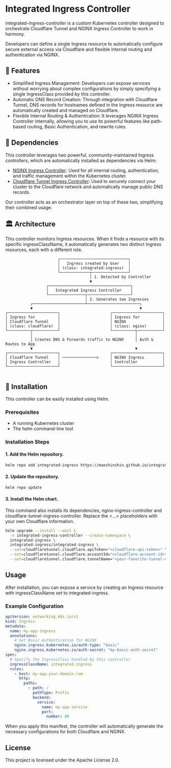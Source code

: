 # Integrated Ingress Controller

integrated-ingress-controller is a custom Kubernetes controller designed to orchestrate Cloudflare Tunnel and NGINX Ingress Controller to work in harmony.

Developers can define a single Ingress resource to automatically configure secure external access via Cloudflare and flexible internal routing and authentication via NGINX.

## 🌟 Features

- Simplified Ingress Management: Developers can expose services without worrying about complex configurations by simply specifying a single IngressClass provided by this controller.
- Automatic DNS Record Creation: Through integration with Cloudflare Tunnel, DNS records for hostnames defined in the Ingress resource are automatically created and managed on Cloudflare.
- Flexible Internal Routing & Authentication: It leverages NGINX Ingress Controller internally, allowing you to use its powerful features like path-based routing, Basic Authentication, and rewrite rules.

## 🔗 Dependencies

This controller leverages two powerful, community-maintained Ingress controllers, which are automatically installed as dependencies via Helm:

- [NGINX Ingress Controller](https://github.com/kubernetes/ingress-nginx): Used for all internal routing, authentication, and traffic management within the Kubernetes cluster.
- [Cloudflare Tunnel Ingress Controller](https://github.com/STRRL/cloudflare-tunnel-ingress-controller): Used to securely connect your cluster to the Cloudflare network and automatically manage public DNS records.

Our controller acts as an orchestrator layer on top of these two, simplifying their combined usage.

## 🏛️ Architecture

This controller monitors Ingress resources. When it finds a resource with its specific ingressClassName, it automatically generates two distinct Ingress resources, each with a different role.

```
                       ┌──────────────────────────────┐
                       │   Ingress created by User    │
                       │ (class: integrated-ingress)  │
                       └─────────────┬────────────────┘
                                     │ 1. Detected by Controller
                                     ▼
                  ┌────────────────────────────────────┐
                  │   Integrated Ingress Controller    │
                  └────────────────┬───────────────────┘
                                   │ 2. Generates two Ingresses
           ┌───────────────────────┴───────────────────────┐
           ▼                                               ▼
┌──────────────────────┐                      ┌──────────────────────┐
│ Ingress for          │                      │ Ingress for          │
│ Cloudflare Tunnel    │                      │ NGINX                │
│ (class: cloudflare)  │                      │ (class: nginx)       │
└──────────┬───────────┘                      └──────────┬───────────┘
           │                                             │
           │ Creates DNS & Forwards traffic to NGINX     │ Auth & Routes to App
           ▼                                             ▼
┌──────────────────────┐                      ┌──────────────────────┐
│ Cloudflare Tunnel    │ ───────────────>     │ NGINX Ingress        │
│ Ingress Controller   │                      │ Controller           │
└──────────────────────┘                      └──────────────────────┘


```

## 🚀 Installation

This controller can be easily installed using Helm.

### Prerequisites

- A running Kubernetes cluster
- The helm command-line tool

### Installation Steps

#### 1. Add the Helm repository.

```bash
helm repo add integrated-ingress https://maeshinshin.github.io/integrated-ingress-controller
```

#### 2. Update the repository.

```bash
helm repo update
```

#### 3. Install the Helm chart.

This command also installs its dependencies, nginx-ingress-controller and cloudflare-tunnel-ingress-controller.
Replace the <...> placeholders with your own Cloudflare information.

```bash
helm upgrade --install --wait \
  -n integrated-ingress-controller --create-namespace \
  integrated-ingress \
  integrated-ingress/integrated-ingress \
  --set=cloudflaretunnel.cloudflare.apiToken="<cloudflare-api-token>" \
  --set=cloudflaretunnel.cloudflare.accountId="<cloudflare-account-id>" \
  --set=cloudflaretunnel.cloudflare.tunnelName="<your-favorite-tunnel-name>"
```

## Usage
After installation, you can expose a service by creating an Ingress resource with ingressClassName set to integrated-ingress.

### Example Configuration

```yaml
apiVersion: networking.k8s.io/v1
kind: Ingress
metadata:
  name: my-app-ingress
  annotations:
    # Set Basic Authentication for NGINX
    nginx.ingress.kubernetes.io/auth-type: "basic"
    nginx.ingress.kubernetes.io/auth-secret: "my-basic-auth-secret"
spec:
  # Specify the IngressClass handled by this controller
  ingressClassName: integrated-ingress
  rules:
    - host: my-app.your-domain.com
      http:
        paths:
          - path: /
            pathType: Prefix
            backend:
              service:
                name: my-app-service
                port:
                  number: 80
```

When you apply this manifest, the controller will automatically generate the necessary configurations for both Cloudflare and NGINX.

## License

This project is licensed under the Apache License 2.0.
